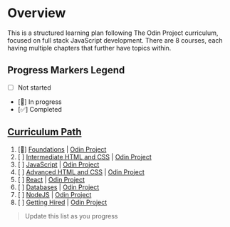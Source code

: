 # Overview

This is a structured learning plan following The Odin Project curriculum, focused on full stack JavaScript development. There are 8 courses, each having multiple chapters that further have topics within.

## Progress Markers Legend
- [ ] Not started
- [🔄] In progress
- [✅] Completed

## [Curriculum Path](https://www.theodinproject.com/paths)

1. [🔄] [Foundations](./01_foundations.md) | [Odin Project](https://www.theodinproject.com/paths/foundations/courses/foundations)
2. [ ] [Intermediate HTML and CSS](./02_intermediate_html_css.md) | [Odin Project](https://www.theodinproject.com/paths/full-stack-javascript/courses/intermediate-html-and-css)
3. [ ] [JavaScript](./03_javascript.md) | [Odin Project](https://www.theodinproject.com/paths/full-stack-javascript/courses/javascript)
4. [ ] [Advanced HTML and CSS](./04_advanced_html_css.md) | [Odin Project](https://www.theodinproject.com/paths/full-stack-javascript/courses/advanced-html-and-css)
5. [ ] [React](./05_react.md) | [Odin Project](https://www.theodinproject.com/paths/full-stack-javascript/courses/react)
6. [ ] [Databases](./06_databases.md) | [Odin Project](https://www.theodinproject.com/paths/full-stack-javascript/courses/databases)
7. [ ] [NodeJS](./07_nodejs.md) | [Odin Project](https://www.theodinproject.com/paths/full-stack-javascript/courses/nodejs)
8. [ ] [Getting Hired](./08_getting_hired.md) | [Odin Project](https://www.theodinproject.com/paths/full-stack-javascript/courses/getting-hired)

> Update this list as you progress
